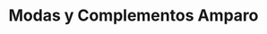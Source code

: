 ---
title: "Modas y Complementos Amparo"
url: /puente-mayorga/modas-y-complementos-amparo/
shop: ropa
---